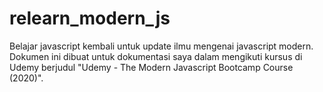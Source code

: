 # relearn_modern_js

Belajar javascript kembali untuk update ilmu mengenai javascript modern. Dokumen ini dibuat untuk dokumentasi saya dalam mengikuti kursus di Udemy berjudul "Udemy - The Modern Javascript Bootcamp Course (2020)".